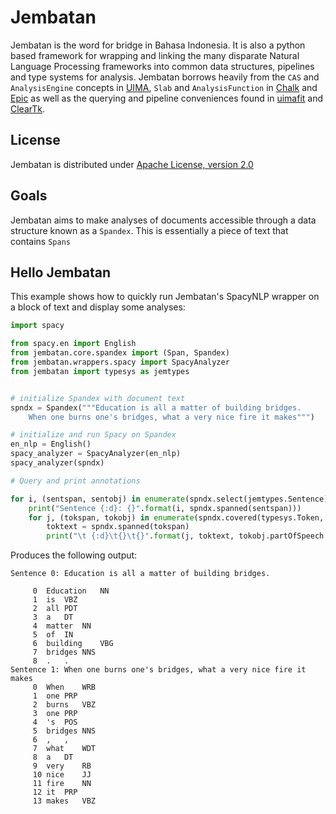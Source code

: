 # Jembatan
Jembatan is the word for bridge in Bahasa Indonesia.  It is also a python based framework
for wrapping and linking the many disparate Natural Language Processing frameworks
into common data structures, pipelines and type systems for analysis.  Jembatan borrows
heavily from the `CAS` and `AnalysisEngine` concepts in [UIMA](https://uima.apache.org/),
`Slab` and `AnalysisFunction` in [Chalk](https://uima.apache.org/) and [Epic](https://github.com/dlwh/epic) as well as the querying and pipeline conveniences found in [uimafit](https://github.com/apache/uima-uimafit) and [ClearTk](https://cleartk.github.io/cleartk/).


## License ##
Jembatan is distributed under [Apache License, version 2.0](http://www.apache.org/licenses/LICENSE-2.0.html)

## Goals ##
Jembatan aims to make analyses of documents accessible through a data structure known as
a `Spandex`.  This is essentially a piece of text that contains `Spans`

## Hello Jembatan ##

This example shows how to quickly run Jembatan's SpacyNLP wrapper on a block of text and display some analyses:

```python
import spacy

from spacy.en import English
from jembatan.core.spandex import (Span, Spandex)
from jembatan.wrappers.spacy import SpacyAnalyzer
from jembatan import typesys as jemtypes


# initialize Spandex with document text
spndx = Spandex("""Education is all a matter of building bridges. 
    When one burns one's bridges, what a very nice fire it makes""")

# initialize and run Spacy on Spandex
en_nlp = English()
spacy_analyzer = SpacyAnalyzer(en_nlp)
spacy_analyzer(spndx)

# Query and print annotations

for i, (sentspan, sentobj) in enumerate(spndx.select(jemtypes.Sentence)):
    print("Sentence {:d}: {}".format(i, spndx.spanned(sentspan)))
    for j, (tokspan, tokobj) in enumerate(spndx.covered(typesys.Token, sentspan)):
        toktext = spndx.spanned(tokspan)
        print("\t {:d}\t{}\t{}".format(j, toktext, tokobj.partOfSpeech.pos))
```

Produces the following output:
```
Sentence 0: Education is all a matter of building bridges. 
    
	 0	Education	NN
	 1	is	VBZ
	 2	all	PDT
	 3	a	DT
	 4	matter	NN
	 5	of	IN
	 6	building	VBG
	 7	bridges	NNS
	 8	.	.
Sentence 1: When one burns one's bridges, what a very nice fire it makes
	 0	When	WRB
	 1	one	PRP
	 2	burns	VBZ
	 3	one	PRP
	 4	's	POS
	 5	bridges	NNS
	 6	,	,
	 7	what	WDT
	 8	a	DT
	 9	very	RB
	 10	nice	JJ
	 11	fire	NN
	 12	it	PRP
	 13	makes	VBZ
```
